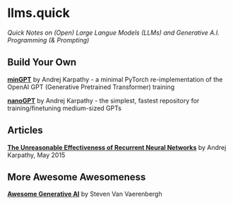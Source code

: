 # llms.quick

_Quick Notes on (Open) Large Langue Models (LLMs) and Generative A.I. Programming (& Prompting)_





## Build Your Own

[**minGPT**](https://github.com/karpathy/minGPT) by Andrej Karpathy - a minimal PyTorch re-implementation of the OpenAI GPT (Generative Pretrained Transformer) training

[**nanoGPT**](https://github.com/karpathy/nanoGPT) by Andrej Karpathy - the simplest, fastest repository for training/finetuning medium-sized GPTs



## Articles

[**The Unreasonable Effectiveness of Recurrent Neural Networks**](https://karpathy.github.io/2015/05/21/rnn-effectiveness/)
by Andrej Karpathy, May 2015






## More Awesome Awesomeness

[**Awesome Generative AI**](https://github.com/steven2358/awesome-generative-ai) by Steven Van Vaerenbergh






